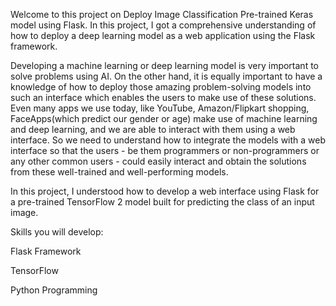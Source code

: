 Welcome to this project on Deploy Image Classification Pre-trained Keras model using Flask. In this project, I got a comprehensive understanding of how to deploy a deep learning model as a web application using the Flask framework.

Developing a machine learning or deep learning model is very important to solve problems using AI. On the other hand, it is equally important to have a knowledge of how to deploy those amazing problem-solving models into such an interface which enables the users to make use of these solutions. Even many apps we use today, like YouTube, Amazon/Flipkart shopping, FaceApps(which predict our gender or age) make use of machine learning and deep learning, and we are able to interact with them using a web interface. So we need to understand how to integrate the models with a web interface so that the users - be them programmers or non-programmers or any other common users - could easily interact and obtain the solutions from these well-trained and well-performing models.

In this project, I understood how to develop a web interface using Flask for a pre-trained TensorFlow 2 model built for predicting the class of an input image.

Skills you will develop:

Flask Framework

TensorFlow

Python Programming
